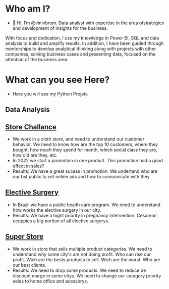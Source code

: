 # Who am I?
- 👋 Hi, I’m @vinivbrum. Data analyst with expertise in the area of ​​strategies and development of insights for the business.

With focus and dedication, I use my knowledge in Power BI, SQL and data analysis to build and amplify results. In addition, I have been guided through mentorships to develop analytical thinking along with projects with other companies, solving business cases and presenting data, focused on the attention of the business area.

# What can you see Here?
- Here you will see my Python Projets 
## **Data Analysis**
## [Store Challance](https://github.com/vinivbrum/vinivbrum/blob/main/Store_challange.ipynb)
- We work in a cloth store, and need to understand our customer behavior. We need to know how are the top 10 customers, where they bought, how much they spend for month, which social class they are, how old are they, etc. 
- In 2022 we start a promotion in one product. This promotion had a good effect in sales? 
- Results: We have a great sucess in promotion. We undertand who are our bst public to set online ads and how to comunnicate with they
## [Elective Surgery](https://github.com/vinivbrum/vinivbrum/blob/main/Cirurgias%20Eletivas.ipynb)
- In Brazil we have a public health care program. We need to understand how works the elective surgery in our city.
- Results: We have a hight priority in pregnancy intervention. Cesarean ocuppies a big portion of all elective surgerys.
## [Super Store](https://github.com/vinivbrum/vinivbrum/blob/main/SUPERSTORE.ipynb)
- We work in store that sells multiple product categories. We need to understand why some city's are not doing profit. Who can rise our profit. Wich are the bests products to sell. Wich are the worst. Who are our best clients.
- Results: We need to drop some products. We need to reduce de discount marge in some citys. We need to change our category priority seles to home office and acessorys.

